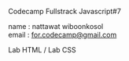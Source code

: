 Codecamp Fullstrack Javascript#7 

name : nattawat wiboonkosol <br>
email : for.codecamp@gmail.com

Lab HTML / Lab CSS